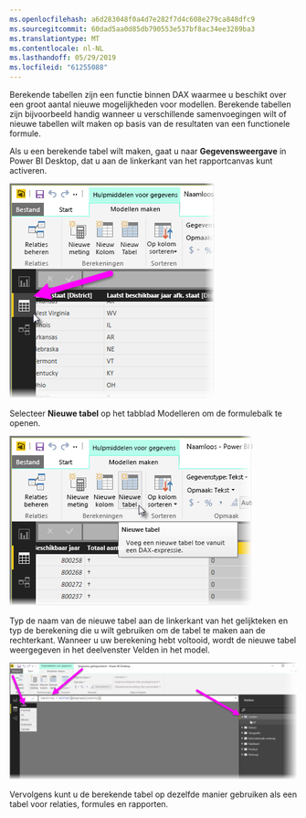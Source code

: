 ```yaml
---
ms.openlocfilehash: a6d283048f0a4d7e282f7d4c608e279ca848dfc9
ms.sourcegitcommit: 60dad5aa0d85db790553e537bf8ac34ee3289ba3
ms.translationtype: MT
ms.contentlocale: nl-NL
ms.lasthandoff: 05/29/2019
ms.locfileid: "61255088"
---
```

Berekende tabellen zijn een functie binnen DAX waarmee u beschikt over een groot aantal nieuwe mogelijkheden voor modellen. Berekende tabellen zijn bijvoorbeeld handig wanneer u verschillende samenvoegingen wilt of nieuwe tabellen wilt maken op basis van de resultaten van een functionele formule.

Als u een berekende tabel wilt maken, gaat u naar **Gegevensweergave** in Power BI Desktop, dat u aan de linkerkant van het rapportcanvas kunt activeren.

![](media/2-6-create-calculated-tables/2-6_1.png)

Selecteer **Nieuwe tabel** op het tabblad Modelleren om de formulebalk te openen.

![](media/2-6-create-calculated-tables/2-6_1b.png)

Typ de naam van de nieuwe tabel aan de linkerkant van het gelijkteken en typ de berekening die u wilt gebruiken om de tabel te maken aan de rechterkant. Wanneer u uw berekening hebt voltooid, wordt de nieuwe tabel weergegeven in het deelvenster Velden in het model.

![](media/2-6-create-calculated-tables/2-6_2.png)

Vervolgens kunt u de berekende tabel op dezelfde manier gebruiken als een tabel voor relaties, formules en rapporten.

